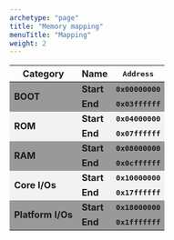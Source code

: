 ```yaml
---
archetype: "page"
title: "Memory mapping"
menuTitle: "Mapping"
weight: 2
---
```


<table style="font-weight: bold;">
   <thead>
      <tr>
         <th>Category</th>
         <th>Name</th>
         <th style="font-family: monospace">Address</th>
      </tr>
   </thead>

   <tr style="background-color:#999999;">
      <td rowspan="2">BOOT</td>
      <td>Start</td>
      <td style="font-family: monospace">0x00000000</td>
   </tr>
   <tr style="background-color:#999999;">
      <td>End</td>
      <td style="font-family: monospace">0x03ffffff</td>
   </tr>

   <tr style="background-color:#f2f2f2;">
      <td rowspan="2">ROM</td>
      <td>Start</td>
      <td style="font-family: monospace">0x04000000</td>
   </tr>
   <tr style="background-color:#f2f2f2;">
      <td>End</td>
      <td style="font-family: monospace">0x07ffffff</td>
   </tr>

   <tr style="background-color:#999999;">
      <td rowspan="2">RAM</td>
      <td>Start</td>
      <td style="font-family: monospace">0x08000000</td>
   </tr>
   <tr style="background-color:#999999;">
      <td>End</td>
      <td style="font-family: monospace">0x0cffffff</td>
   </tr>

   <tr style="background-color:#f2f2f2;">
      <td rowspan="2">Core I/Os</td>
      <td>Start</td>
      <td style="font-family: monospace">0x10000000</td>
   </tr>
   <tr style="background-color:#f2f2f2;">
      <td>End</td>
      <td style="font-family: monospace">0x17ffffff</td>
   </tr>

   <tr style="background-color:#999999;">
      <td rowspan="2">Platform I/Os</td>
      <td>Start</td>
      <td style="font-family: monospace">0x18000000</td>
   </tr>
   <tr style="background-color:#999999;">
      <td>End</td>
      <td style="font-family: monospace">0x1fffffff</td>
   </tr>



</table> 
